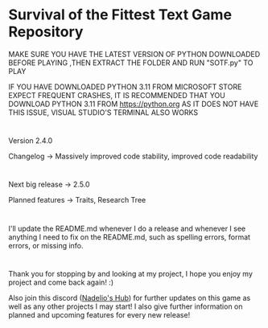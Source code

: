 # Survival of the Fittest Text Game Repository

MAKE SURE YOU HAVE THE LATEST VERSION OF PYTHON DOWNLOADED BEFORE PLAYING
,THEN EXTRACT THE FOLDER AND RUN "SOTF.py" TO PLAY


IF YOU HAVE DOWNLOADED PYTHON 3.11 FROM MICROSOFT STORE EXPECT FREQUENT CRASHES, IT IS RECOMMENDED THAT YOU DOWNLOAD PYTHON 3.11 FROM https://python.org AS IT DOES NOT HAVE THIS ISSUE, VISUAL STUDIO'S TERMINAL ALSO WORKS
#
Version 2.4.0

Changelog -> Massively improved code stability, improved code readability
#
Next big release -> 2.5.0

Planned features -> Traits, Research Tree
#
I'll update the README.md whenever I do a release and whenever I see anything I need to fix on the README.md, such as spelling errors, format errors, or missing info.
#
Thank you for stopping by and looking at my project, I hope you enjoy my project and come back again! :)

Also join this discord ([Nadelio's Hub](https://discord.gg/W9jr78mSHC)) for further updates on this game as well as any other projects I may start! I also give further information on planned and upcoming features for every new release!
